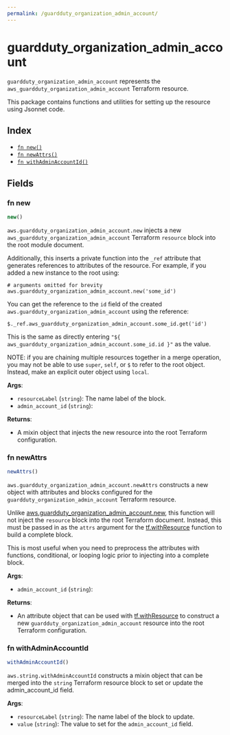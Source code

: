 ```yaml
---
permalink: /guardduty_organization_admin_account/
---
```


# guardduty_organization_admin_account

`guardduty_organization_admin_account` represents the `aws_guardduty_organization_admin_account` Terraform resource.



This package contains functions and utilities for setting up the resource using Jsonnet code.


## Index

* [`fn new()`](#fn-new)
* [`fn newAttrs()`](#fn-newattrs)
* [`fn withAdminAccountId()`](#fn-withadminaccountid)

## Fields

### fn new

```ts
new()
```


`aws.guardduty_organization_admin_account.new` injects a new `aws_guardduty_organization_admin_account` Terraform `resource`
block into the root module document.

Additionally, this inserts a private function into the `_ref` attribute that generates references to attributes of the
resource. For example, if you added a new instance to the root using:

    # arguments omitted for brevity
    aws.guardduty_organization_admin_account.new('some_id')

You can get the reference to the `id` field of the created `aws.guardduty_organization_admin_account` using the reference:

    $._ref.aws_guardduty_organization_admin_account.some_id.get('id')

This is the same as directly entering `"${ aws_guardduty_organization_admin_account.some_id.id }"` as the value.

NOTE: if you are chaining multiple resources together in a merge operation, you may not be able to use `super`, `self`,
or `$` to refer to the root object. Instead, make an explicit outer object using `local`.

**Args**:
  - `resourceLabel` (`string`): The name label of the block.
  - `admin_account_id` (`string`): 

**Returns**:
- A mixin object that injects the new resource into the root Terraform configuration.


### fn newAttrs

```ts
newAttrs()
```


`aws.guardduty_organization_admin_account.newAttrs` constructs a new object with attributes and blocks configured for the `guardduty_organization_admin_account`
Terraform resource.

Unlike [aws.guardduty_organization_admin_account.new](#fn-new), this function will not inject the `resource`
block into the root Terraform document. Instead, this must be passed in as the `attrs` argument for the
[tf.withResource](https://github.com/tf-libsonnet/core/tree/main/docs#fn-withresource) function to build a complete block.

This is most useful when you need to preprocess the attributes with functions, conditional, or looping logic prior to
injecting into a complete block.

**Args**:
  - `admin_account_id` (`string`): 

**Returns**:
  - An attribute object that can be used with [tf.withResource](https://github.com/tf-libsonnet/core/tree/main/docs#fn-withresource) to construct a new `guardduty_organization_admin_account` resource into the root Terraform configuration.


### fn withAdminAccountId

```ts
withAdminAccountId()
```

`aws.string.withAdminAccountId` constructs a mixin object that can be merged into the `string`
Terraform resource block to set or update the admin_account_id field.



**Args**:
  - `resourceLabel` (`string`): The name label of the block to update.
  - `value` (`string`): The value to set for the `admin_account_id` field.
